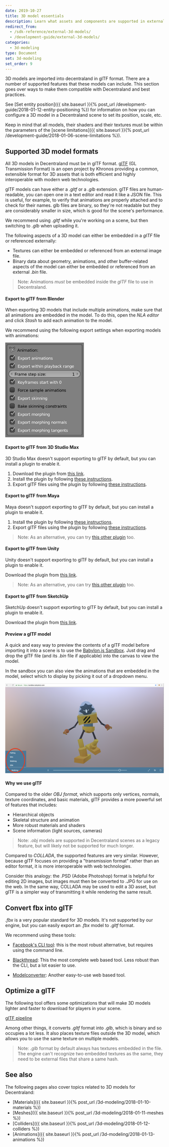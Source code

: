 ```yaml
---
date: 2019-10-27
title: 3D model essentials
description: Learn what assets and components are supported in external 3D models and how to configure them before importing them to Decentraland.
redirect_from:
  - /sdk-reference/external-3d-models/
  - /development-guide/external-3d-models/
categories:
  - 3d-modeling
type: Document
set: 3d-modeling
set_order: 9
---
```


3D models are imported into decentraland in glTF format. There are a number of supported features that these models can include. This section goes over ways to make them compatible with Decentraland and best practices.

See [Set entity position]({{ site.baseurl }}{% post_url /development-guide/2018-01-12-entity-positioning %}) for information on how you can configure a 3D model in a Decentraland scene to set its position, scale, etc.

Keep in mind that all models, their shaders and their textures must be within the parameters of the [scene limitations]({{ site.baseurl }}{% post_url /development-guide/2018-01-06-scene-limitations %}).

## Supported 3D model formats

All 3D models in Decentraland must be in glTF format. [glTF](https://www.khronos.org/gltf) (GL Transmission Format) is an open project by Khronos providing a common, extensible format for 3D assets that is both efficient and highly interoperable with modern web technologies.

glTF models can have either a _.gltf_ or a _.glb_ extension. glTF files are human-readable, you can open one in a text editor and read it like a JSON file. This is useful, for example, to verify that animations are properly attached and to check for their names. glb files are binary, so they're not readable but they are considerably smaller in size, which is good for the scene's performance.

We recommend using _.gltf_ while you're working on a scene, but then switching to _.glb_ when uploading it.

The following aspects of a 3D model can either be embedded in a _glTF_ file or referenced externally:

- Textures can either be embedded or referenced from an external image file.
- Binary data about geometry, animations, and other buffer-related aspects of the model can either be embedded or referenced from an external _.bin_ file.

> Note: Animations _must_ be embedded inside the _glTF_ file to use in Decentraland.

#### Export to glTF from Blender

When exporting 3D models that include multiple animations, make sure that all animations are embedded in the model. To do this, open the _NLA editor_ and click _Stash_ to add each animation to the model.

We recommend using the following export settings when exporting models with animations:

<img src="/images/media/blender-export-settings-animations.png" alt="Blender export menu" width="250"/>

#### Export to glTF from 3D Studio Max

3D Studio Max doesn't support exporting to glTF by default, but you can install a plugin to enable it.

1. Download the plugin from [this link](https://github.com/BabylonJS/Exporters/tree/master/3ds%20Max).
2. Install the plugin by following [these instructions](http://doc.babylonjs.com/resources/3dsmax#how-to-install-the-3ds-max-plugin).
3. Export glTF files using the plugin by following [these instructions](http://doc.babylonjs.com/resources/3dsmax_to_gltf).

#### Export to glTF from Maya

Maya doesn't support exporting to glTF by default, but you can install a plugin to enable it.

1. Install the plugin by following [these instructions](http://doc.babylonjs.com/resources/maya).
2. Export glTF files using the plugin by following [these instructions](http://doc.babylonjs.com/resources/maya_to_gltf#pbr-materials).

> Note: As an alternative, you can try [this other plugin](https://github.com/WonderMediaProductions/Maya2glTF) too.

#### Export to glTF from Unity

Unity doesn't support exporting to glTF by default, but you can install a plugin to enable it.

Download the plugin from [this link](https://github.com/sketchfab/Unity-glTF-Exporter).

> Note: As an alternative, you can try [this other plugin](https://assetstore.unity.com/packages/tools/utilities/collada-exporter-for-unity2017-99793) too.

#### Export to glTF from SketchUp

SketchUp doesn't support exporting to glTF by default, but you can install a plugin to enable it.

Download the plugin from [this link](https://extensions.sketchup.com/en/content/gltf-exporter).

#### Preview a glTF model

A quick and easy way to preview the contents of a glTF model before importing it into a scene is to use the [Babylon.js Sandbox](https://sandbox.babylonjs.com/). Just drag and drop the glTF file (and its _.bin_ file if applicable) into the canvas to view the model.

In the sandbox you can also view the animations that are embedded in the model, select which to display by picking it out of a dropdown menu.

![](/images/media/babylon-sandbox.png)

#### Why we use glTF

Compared to the older _OBJ format_, which supports only vertices, normals, texture coordinates, and basic materials,
glTF provides a more powerful set of features that includes:

- Hierarchical objects
- Skeletal structure and animation
- More robust materials and shaders
- Scene information (light sources, cameras)

> Note: _.obj_ models are supported in Decentraland scenes as a legacy feature, but will likely not be supported for much longer.

Compared to _COLLADA_, the supported features are very similar. However, because glTF focuses on providing a
"transmission format" rather than an editor format, it is more interoperable with web technologies.

Consider this analogy: the .PSD (Adobe Photoshop) format is helpful for editing 2D images, but images must then be converted to .JPG for use
on the web. In the same way, COLLADA may be used to edit a 3D asset, but glTF is a simpler way of transmitting it while rendering the same result.

## Convert fbx into glTF

_.fbx_ is a very popular standard for 3D models. It's not supported by our engine, but you can easily export an _.fbx_ model to _.gltf_ format. 

We recommend using these tools:

- [Facebook's CLI tool](https://github.com/facebookincubator/FBX2glTF): this is the most robust alternative, but requires using the command line.

- [Blackthread](https://blackthread.io/gltf-converter): This the most complete web based tool. Less robust than the CLI, but a lot easier to use.


- [Modelconverter](https://modelconverter.com/convert.html): Another easy-to-use web based tool.

## Optimize a glTF

The following tool offers some optimizations that will make 3D models lighter and faster to download for players in your scene.

[glTF pipeline](https://github.com/AnalyticalGraphicsInc/gltf-pipeline)

Among other things, it converts _.gltf_ format into _.glb_, which is binary and so occupies a lot less. It also places texture files outside the 3D model, which allows you to use the same texture on multiple models.

> Note: _.glb_ format by default always has textures embedded in the file. The engine can't recognize two embedded textures as the same, they need to be external files that share a same hash.


## See also

The following pages also cover topics related to 3D models for Decentraland:

- [Materials]({{ site.baseurl }}{% post_url /3d-modeling/2018-01-10-materials %})
- [Meshes]({{ site.baseurl }}{% post_url /3d-modeling/2018-01-11-meshes %})
- [Colliders]({{ site.baseurl }}{% post_url /3d-modeling/2018-01-12-colliders %})
- [Animations]({{ site.baseurl }}{% post_url /3d-modeling/2018-01-13-animations %})